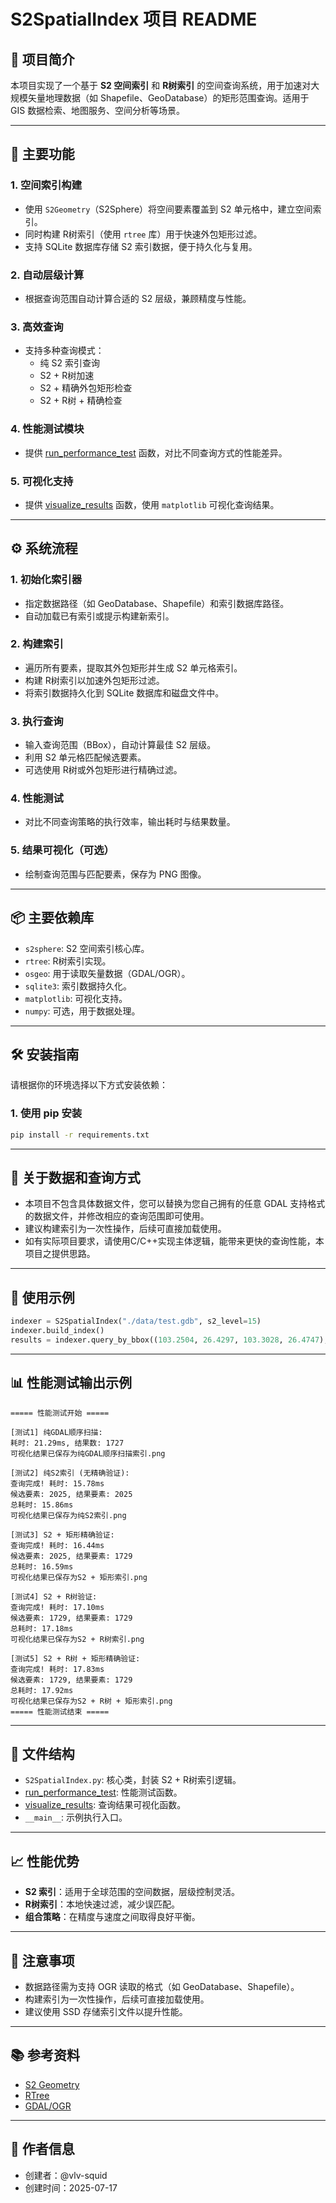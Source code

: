 # S2SpatialIndex 项目 README

## 📌 项目简介

本项目实现了一个基于 **S2 空间索引** 和 **R树索引** 的空间查询系统，用于加速对大规模矢量地理数据（如 Shapefile、GeoDatabase）的矩形范围查询。适用于 GIS 数据检索、地图服务、空间分析等场景。

---

## 🧩 主要功能

### 1. **空间索引构建**
- 使用 `S2Geometry`（S2Sphere）将空间要素覆盖到 S2 单元格中，建立空间索引。
- 同时构建 R树索引（使用 `rtree` 库）用于快速外包矩形过滤。
- 支持 SQLite 数据库存储 S2 索引数据，便于持久化与复用。

### 2. **自动层级计算**
- 根据查询范围自动计算合适的 S2 层级，兼顾精度与性能。

### 3. **高效查询**
- 支持多种查询模式：
  - 纯 S2 索引查询
  - S2 + R树加速
  - S2 + 精确外包矩形检查
  - S2 + R树 + 精确检查

### 4. **性能测试模块**
- 提供 [run_performance_test](file:///home/chenming/Projects/s2-test/py/s2index_test.py#L231-L280) 函数，对比不同查询方式的性能差异。

### 5. **可视化支持**
- 提供 [visualize_results](file:///home/chenming/Projects/s2-test/py/s2index_test.py#L283-L351) 函数，使用 `matplotlib` 可视化查询结果。

---

## ⚙️ 系统流程

### 1. 初始化索引器
- 指定数据路径（如 GeoDatabase、Shapefile）和索引数据库路径。
- 自动加载已有索引或提示构建新索引。

### 2. 构建索引
- 遍历所有要素，提取其外包矩形并生成 S2 单元格索引。
- 构建 R树索引以加速外包矩形过滤。
- 将索引数据持久化到 SQLite 数据库和磁盘文件中。

### 3. 执行查询
- 输入查询范围（BBox），自动计算最佳 S2 层级。
- 利用 S2 单元格匹配候选要素。
- 可选使用 R树或外包矩形进行精确过滤。

### 4. 性能测试
- 对比不同查询策略的执行效率，输出耗时与结果数量。

### 5. 结果可视化（可选）
- 绘制查询范围与匹配要素，保存为 PNG 图像。

---

## 📦 主要依赖库

- `s2sphere`: S2 空间索引核心库。
- `rtree`: R树索引实现。
- `osgeo`: 用于读取矢量数据（GDAL/OGR）。
- `sqlite3`: 索引数据持久化。
- `matplotlib`: 可视化支持。
- `numpy`: 可选，用于数据处理。

---

## 🛠️ 安装指南

请根据你的环境选择以下方式安装依赖：

### 1. 使用 pip 安装
```bash
pip install -r requirements.txt
```

---

## 🧪 关于数据和查询方式

- 本项目不包含具体数据文件，您可以替换为您自己拥有的任意 GDAL 支持格式的数据文件，并修改相应的查询范围即可使用。
- 建议构建索引为一次性操作，后续可直接加载使用。
- 如有实际项目要求，请使用C/C++实现主体逻辑，能带来更快的查询性能，本项目之提供思路。

---

## 🧪 使用示例

```python
indexer = S2SpatialIndex("./data/test.gdb", s2_level=15)
indexer.build_index()
results = indexer.query_by_bbox((103.2504, 26.4297, 103.3028, 26.4747), use_rtree=True, exact_check=True)
```

---

## 📊 性能测试输出示例

```
===== 性能测试开始 =====

[测试1] 纯GDAL顺序扫描:
耗时: 21.29ms, 结果数: 1727
可视化结果已保存为纯GDAL顺序扫描索引.png

[测试2] 纯S2索引 (无精确验证):
查询完成! 耗时: 15.78ms
候选要素: 2025, 结果要素: 2025
总耗时: 15.86ms
可视化结果已保存为纯S2索引.png

[测试3] S2 + 矩形精确验证:
查询完成! 耗时: 16.44ms
候选要素: 2025, 结果要素: 1729
总耗时: 16.59ms
可视化结果已保存为S2 + 矩形索引.png

[测试4] S2 + R树验证:
查询完成! 耗时: 17.10ms
候选要素: 1729, 结果要素: 1729
总耗时: 17.18ms
可视化结果已保存为S2 + R树索引.png

[测试5] S2 + R树 + 矩形精确验证:
查询完成! 耗时: 17.83ms
候选要素: 1729, 结果要素: 1729
总耗时: 17.92ms
可视化结果已保存为S2 + R树 + 矩形索引.png
===== 性能测试结束 =====
```

---

## 📁 文件结构

- `S2SpatialIndex.py`: 核心类，封装 S2 + R树索引逻辑。
- [run_performance_test](file:///home/chenming/Projects/s2-test/py/s2index_test.py#L231-L280): 性能测试函数。
- [visualize_results](file:///home/chenming/Projects/s2-test/py/s2index_test.py#L283-L351): 查询结果可视化函数。
- `__main__`: 示例执行入口。

---

## 📈 性能优势

- **S2 索引**：适用于全球范围的空间数据，层级控制灵活。
- **R树索引**：本地快速过滤，减少误匹配。
- **组合策略**：在精度与速度之间取得良好平衡。

---

## 📌 注意事项

- 数据路径需为支持 OGR 读取的格式（如 GeoDatabase、Shapefile）。
- 构建索引为一次性操作，后续可直接加载使用。
- 建议使用 SSD 存储索引文件以提升性能。

---

## 📚 参考资料

- [S2 Geometry](https://s2geometry.io/)
- [RTree](https://toblerity.org/rtree/)
- [GDAL/OGR](https://gdal.org/)

---

## 📝 作者信息

- 创建者：@vlv-squid
- 创建时间：2025-07-17

